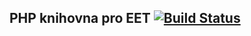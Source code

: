 ## PHP knihovna pro EET [![Build Status](https://travis-ci.org/filipsedivy/PHP-EET.svg?branch=master)](https://travis-ci.org/filipsedivy/PHP-EET)

